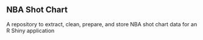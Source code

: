 ## NBA Shot Chart
A repository to extract, clean, prepare, and store NBA shot chart data for an R Shiny application
